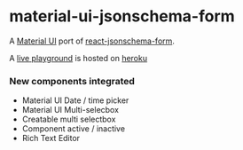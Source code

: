 # material-ui-jsonschema-form

A [Material UI](http://www.material-ui.com/) port of [react-jsonschema-form](https://github.com/mozilla-services/react-jsonschema-form).

A [live playground](https://material-ui-jsonschema-form.herokuapp.com/) is hosted on [heroku](https://dashboard.heroku.com/)

### New components integrated
- Material UI Date / time picker
- Material UI Multi-selecbox
- Creatable multi selectbox
- Component active / inactive
- Rich Text Editor
